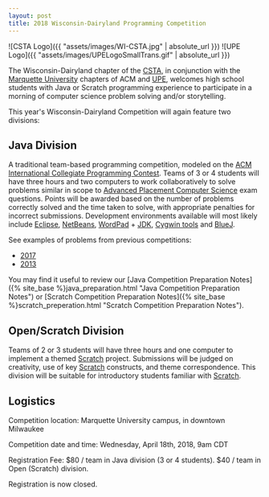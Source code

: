 ```yaml
---
layout: post
title: 2018 Wisconsin-Dairyland Programming Competition
---
```


![CSTA Logo]({{ "assets/images/WI-CSTA.jpg" | absolute_url }})
![UPE Logo]({{ "assets/images/UPELogoSmallTrans.gif" | absolute_url }})

The Wisconsin-Dairyland chapter of the [CSTA](http://csta.acm.org/), in conjunction with the [Marquette University](http://www.marquette.edu/) chapters of ACM and [UPE](http://www.mscs.mu.edu/~upsilon/), welcomes high school students with Java or Scratch programming experience to participate in a morning of computer science problem solving and/or storytelling.

This year's Wisconsin-Dairyland Competition will again feature two divisions:

## Java Division

A traditional team-based programming competition, modeled on the [ACM](http://www.acm.org/) [International Collegiate Programming Contest](http://icpc.baylor.edu/). Teams of 3 or 4 students will have three hours and two computers to work collaboratively to solve problems similar in scope to [Advanced Placement Computer Science](https://apstudent.collegeboard.org/apcourse/ap-computer-science-a/) exam questions. Points will be awarded based on the number of problems correctly solved and the time taken to solve, with appropriate penalties for incorrect submissions. Development environments available will most likely include [Eclipse](http://www.eclipse.org/), [NetBeans](https://netbeans.org/), [WordPad](http://windows.microsoft.com/en-us/windows7/products/features/wordpad) \+ [JDK](http://www.oracle.com/technetwork/java/javase/downloads/index.html), [Cygwin tools](https://www.cygwin.com/) and [BlueJ](http://www.bluej.org/).

See examples of problems from previous competitions:

- [2017]({{site.baseurl}}/2017-questions.html)
- [2013](http://www.mscs.mu.edu/~mikes/contest2013.html)

You may find it useful to review our [Java Competition Preparation Notes]({% site_base %}java_preparation.html "Java Competition Preparation Notes") or [Scratch Competition Preparation Notes]({% site_base %}scratch_preperation.html "Scratch Competition Preparation Notes").

## Open/Scratch Division

Teams of 2 or 3 students will have three hours and one computer to implement a themed [Scratch](https://scratch.mit.edu/) project. Submissions will be judged on creativity, use of key [Scratch](https://scratch.mit.edu/) constructs, and theme correspondence. This division will be suitable for introductory students familiar with [Scratch](https://scratch.mit.edu/).

## Logistics

Competition location: Marquette University campus, in downtown Milwaukee

Competition date and time: Wednesday, April 18th, 2018, 9am CDT

Registration Fee: $80 / team in Java division (3 or 4 students). $40 / team in Open (Scratch) division.

Registration is now closed.